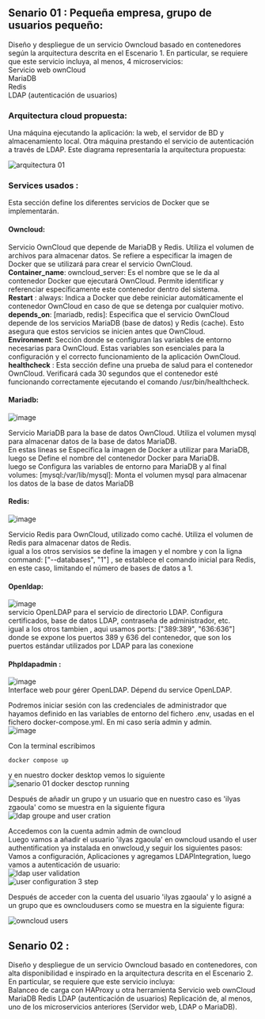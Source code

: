 ## Senario 01 : Pequeña empresa, grupo de usuarios pequeño:
Diseño y despliegue de un servicio Owncloud basado en contenedores según la arquitectura descrita en el Escenario 1.
En particular, se requiere que este servicio incluya, al menos, 4 microservicios:  
Servicio web ownCloud  
MariaDB  
Redis  
LDAP (autenticación de usuarios)  

### Arquitectura cloud propuesta:   
Una máquina ejecutando la aplicación: la web, el servidor de BD y almacenamiento local. Otra máquina prestando el servicio de autenticación a través de LDAP.
Este diagrama representaría la arquitectura propuesta:  

![arquitectura 01](https://github.com/Ilyas-ZG/Cloud-Computing-Services-and-Applications/assets/116302871/8b1b02ed-8512-4542-b94e-58f60b600bff)  



### Services usados :  
Esta sección define los diferentes servicios de Docker que se implementarán.


#### Owncloud:   
Servicio OwnCloud que depende de MariaDB y Redis. Utiliza el volumen de archivos para almacenar datos.
Se refiere a especificar la imagen de Docker que se utilizará para crear el servicio OwnCloud.  
**Container_name**: owncloud_server: Es el nombre que se le da al contenedor Docker que ejecutará OwnCloud. Permite identificar y referenciar específicamente este contenedor dentro del sistema.  
**Restart** : always: Indica a Docker que debe reiniciar automáticamente el contenedor OwnCloud en caso de que se detenga por cualquier motivo.
**depends_on**: [mariadb, redis]: Especifica que el servicio OwnCloud depende de los servicios MariaDB (base de datos) y Redis (cache). Esto asegura que estos servicios se inicien antes que OwnCloud.  
**Environment**: Sección donde se configuran las variables de entorno necesarias para OwnCloud. Estas variables son esenciales para la configuración y el correcto funcionamiento de la aplicación OwnCloud.  
**healthcheck** : Esta sección define una prueba de salud para el contenedor OwnCloud. Verificará cada 30 segundos que el contenedor esté funcionando correctamente ejecutando el comando /usr/bin/healthcheck.

#### Mariadb:  
![image](https://github.com/Ilyas-ZG/Cloud-Computing-Services-and-Applications/assets/116302871/47d91a94-669d-47fe-85a6-3eb7f9820bc0)  


Servicio MariaDB para la base de datos OwnCloud. Utiliza el volumen mysql para almacenar datos de la base de datos MariaDB.  
En estas lineas se Especifica la imagen de Docker a utilizar para MariaDB, luego se Define el nombre del contenedor Docker para MariaDB.  
luego se Configura las variables de entorno para MariaDB y al final volumes: [mysql:/var/lib/mysql]: Monta el volumen mysql para almacenar los datos de la base de datos MariaDB


#### Redis:  
![image](https://github.com/Ilyas-ZG/Cloud-Computing-Services-and-Applications/assets/116302871/c4cb2e09-a8b7-4946-b665-87157f8ae215)  

Servicio Redis para OwnCloud, utilizado como caché. Utiliza el volumen de Redis para almacenar datos de Redis.  
igual a los otros servisios se define la imagen y el nombre y con la ligna command: ["--databases", "1"] , se establece el comando inicial para Redis, en este caso, limitando el número de bases de datos a 1.

#### Openldap:  
![image](https://github.com/Ilyas-ZG/Cloud-Computing-Services-and-Applications/assets/116302871/6e6a3381-57d1-43a0-b205-35336ec4943f)  
servicio OpenLDAP para el servicio de directorio LDAP. Configura certificados, base de datos LDAP, contraseña de administrador, etc.  
igual a los otros tambien , aqui usamos ports: ["389:389", "636:636"] donde se expone los puertos 389 y 636 del contenedor, que son los puertos estándar utilizados por LDAP para las conexione  
#### Phpldapadmin :  
![image](https://github.com/Ilyas-ZG/Cloud-Computing-Services-and-Applications/assets/116302871/4ce7cb43-65ac-4637-b006-b0127dbe7162)  
Interface web pour gérer OpenLDAP. Dépend du service OpenLDAP.

Podremos iniciar sesión con las credenciales de administrador que hayamos definido en las variables de entorno del fichero .env, usadas en el fichero docker-compose.yml. En mi caso sería admin y admin.  
![image](https://github.com/Ilyas-ZG/Cloud-Computing-Services-and-Applications/assets/116302871/c932b244-53f1-456b-8ee6-4a87e8bfe8b9)  

Con la terminal escribimos
~~~
docker compose up
~~~
 y en nuestro docker desktop vemos lo siguiente  
 ![senario 01 docker desctop running](https://github.com/Ilyas-ZG/Cloud-Computing-Services-and-Applications/assets/116302871/62008536-b4fd-41cc-a138-5e27c2132f40)  
 
Después de añadir un grupo y un usuario que en nuestro caso es 'ilyas zgaoula' como se muestra en la siguiente figura  
![ldap groupe and user cration](https://github.com/Ilyas-ZG/Cloud-Computing-Services-and-Applications/assets/116302871/34c2361a-6714-4cb9-979c-63f925bd7a03)  

Accedemos con la cuenta admin admin de owncloud   
Luego vamos a añadir el usuario 'ilyas zgaoula' en owncloud usando el user authentification ya instalada en onwcloud,y seguir los siguientes pasos:  
Vamos a configuración, Aplicaciones y agregamos LDAPIntegration, luego vamos a autenticación de usuario:  
![ldap user validation](https://github.com/Ilyas-ZG/Cloud-Computing-Services-and-Applications/assets/116302871/670ce6a1-4527-403a-adc9-fd91fc8846a0)  
![user configuration 3 step](https://github.com/Ilyas-ZG/Cloud-Computing-Services-and-Applications/assets/116302871/dc7f8218-d32a-42cf-828a-6577f375a05b)  

Después de acceder con la cuenta del usuario 'ilyas zgaoula' y lo asigné a un grupo que es owncloudusers como se muestra en la siguiente figura:  

![owncloud users](https://github.com/Ilyas-ZG/Cloud-Computing-Services-and-Applications/assets/116302871/7ad80cd4-db7f-447c-b067-8412eec26ce7)  





## Senario 02 : 
Diseño y despliegue de un servicio Owncloud basado en contenedores, con alta disponibilidad e inspirado en la arquitectura descrita en el Escenario 2. En particular, se requiere que este servicio incluya:  
Balanceo de carga con HAProxy u otra herramienta
Servicio web ownCloud
MariaDB
Redis
LDAP (autenticación de usuarios)
Replicación de, al menos, uno de los microservicios anteriores (Servidor web, LDAP o MariaDB).  
